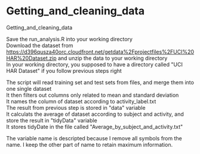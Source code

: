 Getting_and_cleaning_data
=========================

Getting_and_cleaning_data

Save the run_analysis.R into your working directory<br>
Download the dataset from https://d396qusza40orc.cloudfront.net/getdata%2Fprojectfiles%2FUCI%20HAR%20Dataset.zip  and unzip the data to your working directory<br>
In your working directory, you supposed to have a directory called "UCI HAR Dataset" if you follow previous steps right<br>

The script will read training set and test sets from files, and merge them into one single dataset<br>
It then filters out columns only related to mean and standard deviation<br>
It names the column of dataset according to activity_label.txt<br>
The result from previous step is stored in "data" variable<br>
It calculats the average of dataset according to subject and activity, and store the result in "tidyData" variable<br> 
It stores tidyDate in the file called "Average_by_subject_and_activity.txt"<br>

The variable name is descripted because I remove all symbols from the name. I keep the other part of name to retain maximum information.<br>

